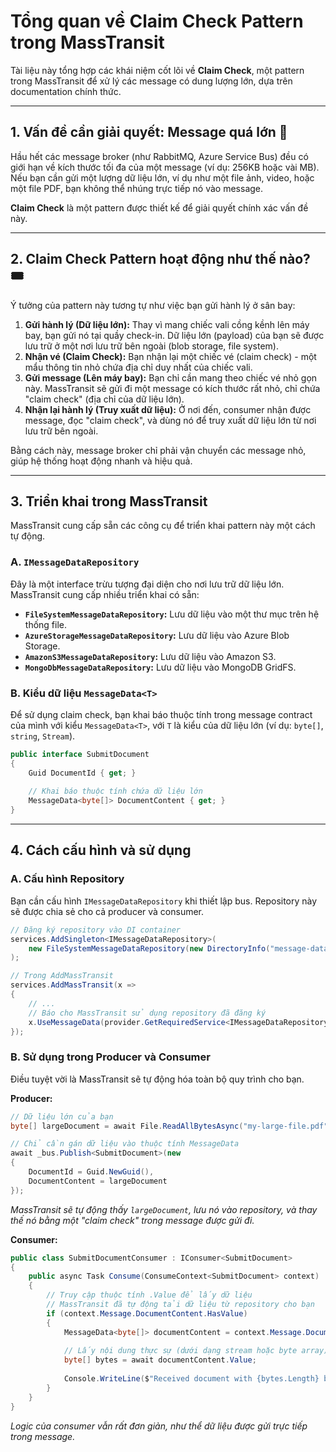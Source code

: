 # Tổng quan về Claim Check Pattern trong MassTransit

Tài liệu này tổng hợp các khái niệm cốt lõi về **Claim Check**, một pattern trong MassTransit để xử lý các message có dung lượng lớn, dựa trên documentation chính thức.

---

## 1. Vấn đề cần giải quyết: Message quá lớn 🐘

Hầu hết các message broker (như RabbitMQ, Azure Service Bus) đều có giới hạn về kích thước tối đa của một message (ví dụ: 256KB hoặc vài MB). Nếu bạn cần gửi một lượng dữ liệu lớn, ví dụ như một file ảnh, video, hoặc một file PDF, bạn không thể nhúng trực tiếp nó vào message.

**Claim Check** là một pattern được thiết kế để giải quyết chính xác vấn đề này.

---

## 2. Claim Check Pattern hoạt động như thế nào? 🎟️

Ý tưởng của pattern này tương tự như việc bạn gửi hành lý ở sân bay:

1.  **Gửi hành lý (Dữ liệu lớn):** Thay vì mang chiếc vali cồng kềnh lên máy bay, bạn gửi nó tại quầy check-in. Dữ liệu lớn (payload) của bạn sẽ được lưu trữ ở một nơi lưu trữ bên ngoài (blob storage, file system).
2.  **Nhận vé (Claim Check):** Bạn nhận lại một chiếc vé (claim check) - một mẩu thông tin nhỏ chứa địa chỉ duy nhất của chiếc vali.
3.  **Gửi message (Lên máy bay):** Bạn chỉ cần mang theo chiếc vé nhỏ gọn này. MassTransit sẽ gửi đi một message có kích thước rất nhỏ, chỉ chứa "claim check" (địa chỉ của dữ liệu lớn).
4.  **Nhận lại hành lý (Truy xuất dữ liệu):** Ở nơi đến, consumer nhận được message, đọc "claim check", và dùng nó để truy xuất dữ liệu lớn từ nơi lưu trữ bên ngoài.



Bằng cách này, message broker chỉ phải vận chuyển các message nhỏ, giúp hệ thống hoạt động nhanh và hiệu quả.

---

## 3. Triển khai trong MassTransit

MassTransit cung cấp sẵn các công cụ để triển khai pattern này một cách tự động.

### A. `IMessageDataRepository`
Đây là một interface trừu tượng đại diện cho nơi lưu trữ dữ liệu lớn. MassTransit cung cấp nhiều triển khai có sẵn:
* **`FileSystemMessageDataRepository`:** Lưu dữ liệu vào một thư mục trên hệ thống file.
* **`AzureStorageMessageDataRepository`:** Lưu dữ liệu vào Azure Blob Storage.
* **`AmazonS3MessageDataRepository`:** Lưu dữ liệu vào Amazon S3.
* **`MongoDbMessageDataRepository`:** Lưu dữ liệu vào MongoDB GridFS.

### B. Kiểu dữ liệu `MessageData<T>`
Để sử dụng claim check, bạn khai báo thuộc tính trong message contract của mình với kiểu `MessageData<T>`, với `T` là kiểu của dữ liệu lớn (ví dụ: `byte[]`, `string`, `Stream`).

```csharp
public interface SubmitDocument
{
    Guid DocumentId { get; }
    
    // Khai báo thuộc tính chứa dữ liệu lớn
    MessageData<byte[]> DocumentContent { get; }
}
```

---

## 4. Cách cấu hình và sử dụng

### A. Cấu hình Repository
Bạn cần cấu hình `IMessageDataRepository` khi thiết lập bus. Repository này sẽ được chia sẻ cho cả producer và consumer.

```csharp
// Đăng ký repository vào DI container
services.AddSingleton<IMessageDataRepository>(
    new FileSystemMessageDataRepository(new DirectoryInfo("message-data"))
);

// Trong AddMassTransit
services.AddMassTransit(x => 
{
    // ...
    // Báo cho MassTransit sử dụng repository đã đăng ký
    x.UseMessageData(provider.GetRequiredService<IMessageDataRepository>());
});
```

### B. Sử dụng trong Producer và Consumer

Điều tuyệt vời là MassTransit sẽ tự động hóa toàn bộ quy trình cho bạn.

**Producer:**
```csharp
// Dữ liệu lớn của bạn
byte[] largeDocument = await File.ReadAllBytesAsync("my-large-file.pdf");

// Chỉ cần gán dữ liệu vào thuộc tính MessageData
await _bus.Publish<SubmitDocument>(new 
{
    DocumentId = Guid.NewGuid(),
    DocumentContent = largeDocument 
});
```
*MassTransit sẽ tự động thấy `largeDocument`, lưu nó vào repository, và thay thế nó bằng một "claim check" trong message được gửi đi.*

**Consumer:**
```csharp
public class SubmitDocumentConsumer : IConsumer<SubmitDocument>
{
    public async Task Consume(ConsumeContext<SubmitDocument> context)
    {
        // Truy cập thuộc tính .Value để lấy dữ liệu
        // MassTransit đã tự động tải dữ liệu từ repository cho bạn
        if (context.Message.DocumentContent.HasValue)
        {
            MessageData<byte[]> documentContent = context.Message.DocumentContent;
            
            // Lấy nội dung thực sự (dưới dạng stream hoặc byte array)
            byte[] bytes = await documentContent.Value;
            
            Console.WriteLine($"Received document with {bytes.Length} bytes.");
        }
    }
}
```
*Logic của consumer vẫn rất đơn giản, như thể dữ liệu được gửi trực tiếp trong message.*
